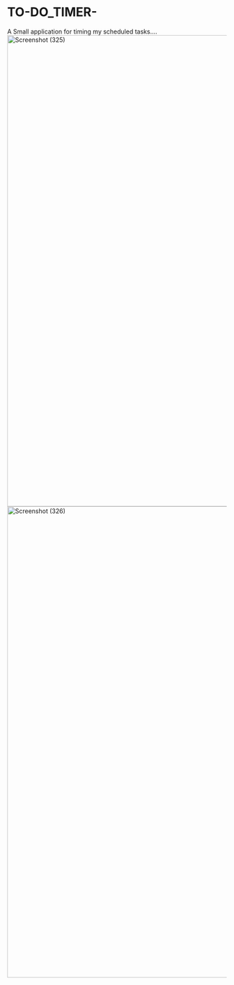 # TO-DO_TIMER-
A Small application for timing my scheduled tasks.... 
<img width="1920" height="1080" alt="Screenshot (325)" src="https://github.com/user-attachments/assets/019a067a-b042-42c9-a609-a8e6fba86eb6" />
<img width="1920" height="1080" alt="Screenshot (326)" src="https://github.com/user-attachments/assets/c65196c3-3cba-4049-a892-9e1f9dac0f77" />

